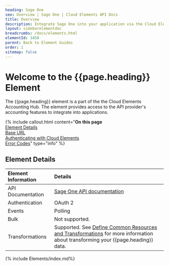 ```yaml
---
heading: Sage One
seo: Overview | Sage One | Cloud Elements API Docs
title: Overview
description: Integrate Sage One into your application via the Cloud Elements APIs.
layout: sidebarelementdoc
breadcrumbs: /docs/elements.html
elementId: 3458
parent: Back to Element Guides
order: 1
sitemap: false
---
```


# Welcome to the {{page.heading}} Element

The {{page.heading}} element is a part of the the Cloud Elements Accounting Hub. The element provides access to the API provider's accounting features to integrate into applications.

{% include callout.html content="<strong>On this page</strong></br><a href=#element-details>Element Details</a></br><a href=#base-url>Base URL</a></br><a href=#authenticating-with-cloud-elements>Authenticating with Cloud Elements</a></br><a href=#error-codes>Error Codes</a>" type="info" %}

## Element Details

| Element Information | Details     |
| :------------- | :------------- |
| API Documentation | [Sage One API documentation](https://developer.sageone.com/docs/en/v1) |
| Authentication | OAuth 2  |
| Events | Polling |
| Bulk | Not supported. |
| Transformations | Supported. See [Define Common Resources and Transformations](/docs/guides/common-resources/index.html) for more information about transforming your {{page.heading}} data.|

{% include Elements/index.md%}
